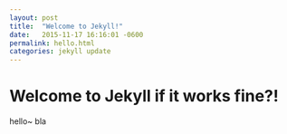 ```yaml
---
layout: post
title:  "Welcome to Jekyll!"
date:   2015-11-17 16:16:01 -0600
permalink: hello.html
categories: jekyll update
---
```


# Welcome to Jekyll if it works fine?!
hello~
bla
